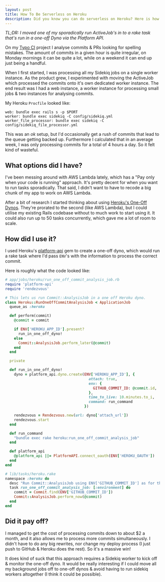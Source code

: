 ```yaml
---
layout: post
title: How To Be Serverless on Heroku
description: Did you know you can do serverless on Heroku? Here is how I managed it.
---
```


_TL;DR: I moved one of my sporadically run ActiveJob's in to a rake task that's run in a one-off Dyno via the Platform API._

On my [Typo CI](https://typoci.com/) project I analyse commits & PRs looking for spelling mistakes. The amount of commits in a given hour is quite irregular, on Monday mornings it can be quite a lot, while on a weekend it can end up just being a handful.

When I first started, I was processing all my Sidekiq jobs on a single worker instance. As the product grew, I experimented with moving the ActiveJob which processed the commits onto it's own dedicated worker instance. The end result was I had a web instance, a worker instance for processing small jobs & two instances for analysing commits.

My Heroku `Procfile` looked like:

```text
web: bundle exec rails s -p $PORT
worker: bundle exec sidekiq -C config/sidekiq.yml
worker_file_processor: bundle exec sidekiq -C config/sidekiq_file_processor.yml
```

This was an _ok_ setup, but I'd occasionally get a rush of commits that lead to the queue getting backed up. Furthermore I calculated that in an average week, I was only processing commits for a total of 4 hours a day. So it felt kind of wasteful.

## What options did I have?

I've been messing around with AWS Lambda lately, which has a "Pay only when your code is running" approach. It's pretty decent for when you want to run tasks sporadically. That said, I didn't want to have to recode a big chunk of my app to work on AWS Lambda.

After a bit of research I started thinking about using [Heroku's One-Off Dynos](https://devcenter.heroku.com/articles/one-off-dynos). They're prorated to the second (like AWS Lambda), but I could utilise my existing Rails codebase without to much work to start using it. It could also run up to 50 tasks concurrently, which gave me a lot of room to scale.

## How did I use it?

I used Heroku's [platform-api](https://github.com/heroku/platform-api) gem to create a one-off dyno, which would run a rake task where I'd pass `ENV`'s with the information to process the correct commit.

Here is roughly what the code looked like:

```ruby
# app/jobs/heroku/run_one_off_commit_analysis_job.rb
require 'platform-api'
require 'rendezvous'

# This lets us run Commit::AnalysisJob in a one off Heroku dyno.
class Heroku::RunOneOffCommitAnalysisJob < ApplicationJob
  queue_as :heroku

  def perform(commit)
    @commit = commit

    if ENV['HEROKU_APP_ID'].present?
      run_in_one_off_dyno!
    else
      Commit::AnalysisJob.perform_later(@commit)
    end
  end

  private

  def run_in_one_off_dyno!
    dyno = platform_api.dyno.create(ENV['HEROKU_APP_ID'], {
                                      attach: true,
                                      env: {
                                        GITHUB_COMMIT_ID: @commit.id,
                                      },
                                      time_to_live: 10.minutes.to_i,
                                      command: run_command
                                    })

    rendezvous = Rendezvous.new(url: dyno['attach_url'])
    rendezvous.start
  end

  def run_command
    "bundle exec rake heroku:run_one_off_commit_analysis_job"
  end

  def platform_api
    @platform_api ||= PlatformAPI.connect_oauth(ENV['HEROKU_OAUTH'])
  end
end
```

```ruby
# lib/tasks/heroku.rake
namespace :heroku do
  desc "Run Commit::AnalysisJob using ENV['GITHUB_COMMIT_ID'] as for the commit ID."
  task run_one_off_commit_analysis_job: [:environment] do
    commit = Commit.find(ENV['GITHUB_COMMIT_ID'])
    Commit::AnalysisJob.perform_now(@commit)
  end
end
```

## Did it pay off?

I managed to get the cost of processing commits down to about $2 a month, and it also allows me to process more commits simultaneously. I didn't have to do any big rewrites, nor change my deploy process (I just push to GitHub & Heroku does the rest). So it's a massive win!

It does kind of suck that this approach requires a Sidekiq worker to kick off & monitor the one-off dyno. It would be really interesting if I could move all my background jobs off to one-off dynos & avoid having to run sidekiq workers altogether (I think it could be possible).
